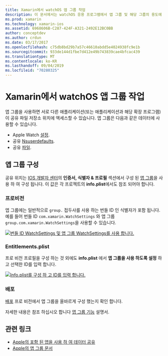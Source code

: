 ```yaml
---
title: Xamarin에서 watchOS 앱 그룹 작업
description: 이 문서에서는 watchOS 응용 프로그램에서 앱 그룹 및 해당 그룹의 용도에 대해 설명 합니다. 앱 그룹, 프로 비전 요구 사항, info.plist 고려 사항 및 배포를 구성 하는 방법을 설명 합니다.
ms.prod: xamarin
ms.technology: xamarin-ios
ms.assetid: 6968606B-C287-424F-A321-2492E12BC0BB
author: conceptdev
ms.author: crdun
ms.date: 03/17/2017
ms.openlocfilehash: c75db8bd29b7a57c46610abdd5e4024938fc9e1b
ms.sourcegitcommit: 933de144d1fbe7d412e49b743839cae4bfcac439
ms.translationtype: MT
ms.contentlocale: ko-KR
ms.lasthandoff: 09/04/2019
ms.locfileid: "70280325"
---
```

# <a name="working-with-watchos-app-groups-in-xamarin"></a>Xamarin에서 watchOS 앱 그룹 작업


앱 그룹을 사용하면 서로 다른 애플리케이션(또는 애플리케이션과 해당 확장 프로그램)이 공유 파일 저장소 위치에 액세스할 수 있습니다. 앱 그룹은 다음과 같은 데이터에 사용할 수 있습니다.

- Apple Watch [설정](~/ios/watchos/app-fundamentals/settings.md).
- 공유 [Nsuserdefaults](~/ios/watchos/app-fundamentals/parent-app.md#nsuserdefaults).
- 공유 [파일](~/ios/watchos/app-fundamentals/parent-app.md#files).

## <a name="configure-an-app-group"></a>앱 그룹 구성

공유 위치는 [IOS 개발자 센터](https://developer.apple.com/devcenter/ios/)의 **인증서, 식별자 & 프로필** 섹션에서 구성 된 [앱 그룹](https://developer.apple.com/library/ios/documentation/Miscellaneous/Reference/EntitlementKeyReference/Chapters/EnablingAppSandbox.html#//apple_ref/doc/uid/TP40011195-CH4-SW19)을 사용 하 여 구성 됩니다. 이 값은 각 프로젝트의 **info.plist**에서도 참조 되어야 합니다.

### <a name="provisioning"></a>프로비전

앱 그룹에는 일반적으로 `group.` 접두사를 사용 하는 번들 ID 인 식별자가 포함 됩니다. 예를 들어 번들 ID `com.xamarin.WatchSettings` 와 앱 그룹 `group.com.xamarin.WatchSettings`을 사용할 수 있습니다.

[![](app-groups-images/app-group-sml.png "번들 ID WatchSettings 및 앱 그룹 WatchSettings를 사용 합니다.")](app-groups-images/app-group.png#lightbox)

### <a name="entitlementsplist"></a>Entitlements.plist

프로 비전 프로필을 구성 하는 것 외에도 **info.plist** 에서 **앱 그룹을 사용 하도록 설정** 하 고 선택한 ID를 입력 합니다.

[![](app-groups-images/entitlements-sml.png "Info.plist를 구성 하 고 ID를 입력 합니다.")](app-groups-images/entitlements.png#lightbox)


### <a name="deployment"></a>배포

[배포](~/ios/watchos/deploy-test/index.md#App_Groups) 프로 비전에서 앱 그룹을 올바르게 구성 했는지 확인 합니다.


자세한 내용은 참조 하십시오 합니다 [앱 그룹 기능](~/ios/deploy-test/provisioning/capabilities/app-groups-capabilities.md) 설명서.


## <a name="related-links"></a>관련 링크

- [Apple의 포함 된 앱을 사용 하 여 데이터 공유](https://developer.apple.com/library/ios/documentation/General/Conceptual/ExtensibilityPG/ExtensionScenarios.html)
- [Apple의 앱 그룹 문서](https://developer.apple.com/library/ios/documentation/Miscellaneous/Reference/EntitlementKeyReference/Chapters/EnablingAppSandbox.html#//apple_ref/doc/uid/TP40011195-CH4-SW19)
